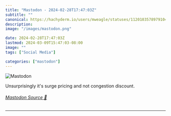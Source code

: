 ```yaml
---
title: "Mastodon - 2024-02-28T17:47:03Z"
subtitle: ""
canonical: https://hachyderm.io/users/mweagle/statuses/112010357897910440
description:
image: "/images/mastodon.png"

date: 2024-02-28T17:47:03Z
lastmod: 2024-03-09T15:47:03-08:00
image: ""
tags: ["Social Media"]

categories: ["mastodon"]
---
```

![Mastodon](/images/mastodon.png)

<p>Unsurprisingly it&#39;s surge pricing and not congestion discount.</p>


###### [Mastodon Source 🐘](https://hachyderm.io/@mweagle/112010357897910440)

___

